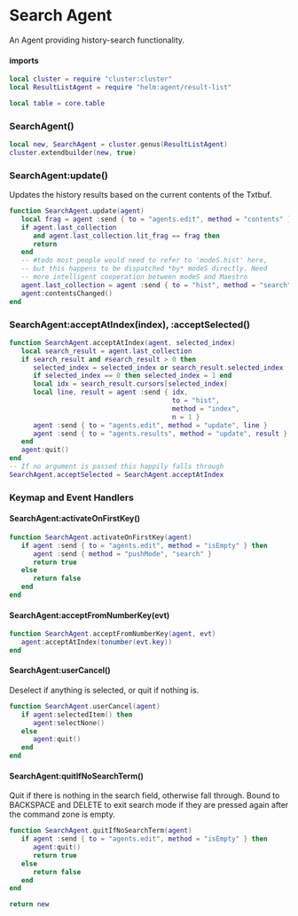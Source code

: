 # Search Agent

  An Agent providing history\-search functionality\.


#### imports

```lua
local cluster = require "cluster:cluster"
local ResultListAgent = require "helm:agent/result-list"

local table = core.table
```


### SearchAgent\(\)

```lua
local new, SearchAgent = cluster.genus(ResultListAgent)
cluster.extendbuilder(new, true)
```


### SearchAgent:update\(\)

Updates the history results based on the current contents of the Txtbuf\.

```lua
function SearchAgent.update(agent)
   local frag = agent :send { to = "agents.edit", method = "contents" }
   if agent.last_collection
      and agent.last_collection.lit_frag == frag then
      return
   end
   -- #todo most people would need to refer to 'modeS.hist' here,
   -- but this happens to be dispatched *by* modeS directly. Need
   -- more intelligent cooperation between modeS and Maestro
   agent.last_collection = agent :send { to = "hist", method = "search", frag }
   agent:contentsChanged()
end
```


### SearchAgent:acceptAtIndex\(index\), :acceptSelected\(\)

```lua
function SearchAgent.acceptAtIndex(agent, selected_index)
   local search_result = agent.last_collection
   if search_result and #search_result > 0 then
      selected_index = selected_index or search_result.selected_index
      if selected_index == 0 then selected_index = 1 end
      local idx = search_result.cursors[selected_index]
      local line, result = agent :send { idx,
                                         to = "hist",
                                         method = "index",
                                         n = 1 }
      agent :send { to = "agents.edit", method = "update", line }
      agent :send { to = "agents.results", method = "update", result }
   end
   agent:quit()
end
-- If no argument is passed this happily falls through
SearchAgent.acceptSelected = SearchAgent.acceptAtIndex
```


### Keymap and Event Handlers


#### SearchAgent:activateOnFirstKey\(\)

```lua
function SearchAgent.activateOnFirstKey(agent)
   if agent :send { to = "agents.edit", method = "isEmpty" } then
      agent :send { method = "pushMode", "search" }
      return true
   else
      return false
   end
end
```


#### SearchAgent:acceptFromNumberKey\(evt\)

```lua
function SearchAgent.acceptFromNumberKey(agent, evt)
   agent:acceptAtIndex(tonumber(evt.key))
end
```


#### SearchAgent:userCancel\(\)

Deselect if anything is selected, or quit if nothing is\.

```lua
function SearchAgent.userCancel(agent)
   if agent:selectedItem() then
      agent:selectNone()
   else
      agent:quit()
   end
end
```


#### SearchAgent:quitIfNoSearchTerm\(\)

Quit if there is nothing in the search field, otherwise fall through\. Bound to
BACKSPACE and DELETE to exit search mode if they are pressed again after the
command zone is empty\.

```lua
function SearchAgent.quitIfNoSearchTerm(agent)
   if agent :send { to = "agents.edit", method = "isEmpty" } then
      agent:quit()
      return true
   else
      return false
   end
end
```


```lua
return new
```
